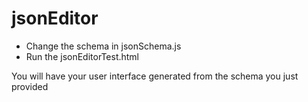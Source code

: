 # jsonEditor

- Change the schema in jsonSchema.js 
- Run the jsonEditorTest.html 

You will have your user interface generated from the schema you just provided
